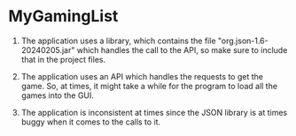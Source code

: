 # MyGamingList

1. The application uses a library, which contains the file "org.json-1.6-20240205.jar" which handles the call to the API, so make sure to include that in the project files.

2. The application uses an API which handles the requests to get the game. So, at times, it might take a while for the program to load all the games into the GUI.

3. The application is inconsistent at times since the JSON library is at times buggy when it comes to the calls to it.
   
